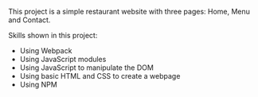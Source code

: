 This project is a simple restaurant website with three pages: Home, Menu and Contact.

Skills shown in this project:
- Using Webpack
- Using JavaScript modules
- Using JavaScript to manipulate the DOM
- Using basic HTML and CSS to create a webpage
- Using NPM
